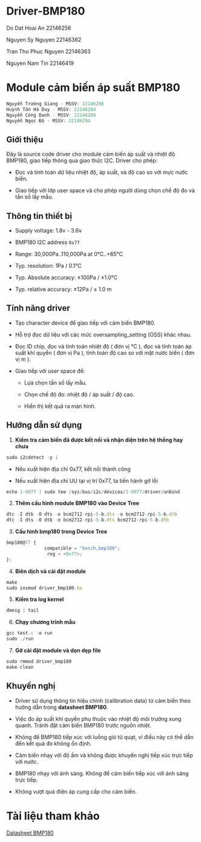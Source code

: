 # Driver-BMP180
Do Dat Hoai An 22146256

Nguyen Sy Nguyen 22146362

Tran Tho Phuc Nguyen 22146363

Nguyen Nam Tin 22146419

# Module cảm biến áp suất BMP180
```js
Nguyễn Trường Giang - MSSV: 22146298
Huỳnh Tấn Hà Duy - MSSV: 22146284
Nguyễn Công Danh - MSSV: 22146280
Nguyễn Ngọc Độ - MSSV: 22146294
```
## Giới thiệu
Đây là source code driver cho module cảm biến áp suất và nhiệt độ BMP180, giao tiếp thông qua giao thức I2C. Driver cho phép:

- Đọc và tính toán dữ liệu nhiệt độ, áp suất, và độ cao so với mực nước biển.

- Giao tiếp với lớp user space và cho phép người dùng chọn chế độ đo và tần số lấy mẫu.
## Thông tin thiết bị
- Supply voltage: 1.8v - 3.6v
  
- BMP180 I2C address `0x77`

- Range: 30,000Pa..110,000Pa at 0°C..+65°C

- Typ. resolution: 1Pa / 0.1°C

- Typ. Absolute accuracy: ±100Pa / ±1.0°C

- Typ. relative accuracy: ±12Pa / ± 1.0 m
## Tính năng driver
- Tạo character device để giao tiếp với cảm biến BMP180.

- Hỗ trợ đọc dữ liệu với các mức oversampling_setting (OSS) khác nhau.

- Đọc ID chip, đọc và tính toán nhiệt độ ( đơn vị °C ), đọc và tính toán áp suất khí quyển ( đơn vị Pa ), tính toán độ cao so với mặt nước biển ( đơn vị m ).

- Giao tiếp với user space để:

  - Lựa chọn tần số lấy mẫu.

  - Chọn chế độ đo: nhiệt độ / áp suất / độ cao.

  - Hiển thị kết quả ra màn hình.
    
## Hướng dẫn sử dụng
1. **Kiểm tra cảm biến đã được kết nối và nhận diện trên hệ thống hay chưa**
```js
sudo i2cdetect -y 1
```
- Nếu xuất hiện địa chỉ 0x77, kết nối thành công

- Nếu xuất hiện địa chỉ UU tại vị trí 0x77, ta tiến hành gở lỗi
 ```js
echo 1-0077 | sudo tee /sys/bus/i2c/devices/1-0077/driver/unbind
```
2. **Thêm cấu hình module BMP180 vào Device Tree**
```js
dtc -I dtb -O dts -o bcm2712-rpi-5-b.dts -o bcm2712-rpi-5-b.dtb
dtc -I dts -O dtb -o bcm2712-rpi-5-b.dts bcm2712-rpi-5-b.dtb
```
3. **Cấu hình bmp180 trong Device Tree**
```js
bmp180@77 {
              compatible = "bosch,bmp180";
               reg = <0x77>;
};
```
4. **Biên dịch và cài đặt module**
```js
make
sudo insmod driver_bmp180.ko
```
5. **Kiểm tra log kernel**
```js
dmesg | tail
```
6. **Chạy chương trình mẫu**
```js
gcc test.c -o run
sudo ./run
```
7. **Gở cài đặt module và dọn dẹp file**
```js
sudo rmmod driver_bmp180
make clean
```

## Khuyến nghị
- Driver sử dụng thông tin hiệu chỉnh (calibration data) từ cảm biến theo hướng dẫn trong **datasheet BMP180**.

- Việc đo áp suất khí quyển phụ thuộc vào nhiệt độ môi trường xung quanh. Tránh đặt cảm biến BMP180 trước nguồn nhiệt.

- Không để BMP180 tiếp xúc với luồng gió từ quạt, vì điều này có thể dẫn đến kết quả đo không ổn định.

- Cảm biến nhạy với độ ẩm và không được khuyến nghị tiếp xúc trực tiếp với nước.

- BMP180 nhạy với ánh sáng. Không để cảm biến tiếp xúc với ánh sáng trực tiếp.

- Không vượt quá điện áp cung cấp cho cảm biến.

# Tài liệu tham khảo
[Datasheet BMP180](https://cdn-shop.adafruit.com/datasheets/BST-BMP180-DS000-09.pdf)
